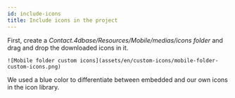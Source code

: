 ```yaml
---
id: include-icons
title: Include icons in the project
---
```


First, create a *Contact.4dbase/Resources/Mobile/medias/icons folder* and drag and drop the downloaded icons in it.

```![Mobile folder custom icons](assets/en/custom-icons/mobile-folder-custom-icons.png)```

We used a blue color to differentiate between embedded and our own icons in the icon library.